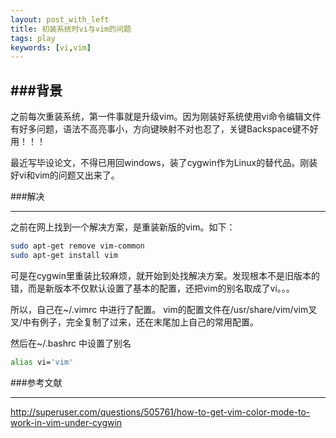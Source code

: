 ```yaml
---
layout: post_with_left
title: 初装系统时vi与vim的问题
tags: play
keywords: [vi,vim]
---
```


###背景
---
之前每次重装系统，第一件事就是升级vim。因为刚装好系统使用vi命令编辑文件有好多问题，语法不高亮事小，方向键映射不对也忍了，关键Backspace键不好用！！！    

最近写毕设论文，不得已用回windows，装了cygwin作为Linux的替代品。刚装好vi和vim的问题又出来了。   


###解决

---
之前在网上找到一个解决方案，是重装新版的vim。如下：

```sh
sudo apt-get remove vim-common
sudo apt-get install vim
```

可是在cygwin里重装比较麻烦，就开始到处找解决方案。发现根本不是旧版本的错，而是新版本不仅默认设置了基本的配置，还把vim的别名取成了vi。。。    

所以，自己在~/.vimrc 中进行了配置。
vim的配置文件在/usr/share/vim/vim叉叉/中有例子，完全复制了过来，还在末尾加上自己的常用配置。

然后在~/.bashrc 中设置了别名

```sh
alias vi='vim'

```


###参考文献

---
http://superuser.com/questions/505761/how-to-get-vim-color-mode-to-work-in-vim-under-cygwin



